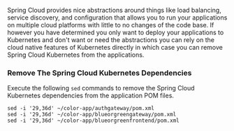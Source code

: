 Spring Cloud provides nice abstractions around things like load balancing, service discovery, and configuration that allows you to run your applications on multiple cloud platforms with little to no changes of the code base.
If however you have determined you only want to deploy your applications to Kubernetes and don't want or need the abstractions you can rely on the cloud native features of Kubernetes directly in which case you can remove Spring Cloud Kubernetes from the applications.

### Remove The Spring Cloud Kubernetes Dependencies


Execute the following `sed` commands to remove the Spring Cloud Kubernetes dependencies from the application POM files.

```execute-1
sed -i '29,36d' ~/color-app/authgateway/pom.xml
sed -i '29,36d' ~/color-app/blueorgreengateway/pom.xml
sed -i '29,36d' ~/color-app/blueorgreenfrontend/pom.xml
```